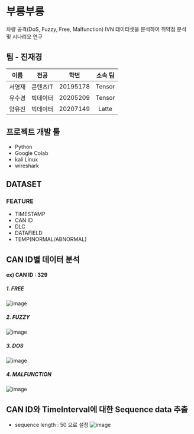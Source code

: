 # 부릉부릉
차량 공격(DoS, Fuzzy, Free, Malfunction) IVN 데이터셋을 분석하여 취약점 분석 및 시나리오 연구

## 팀 - 진재경
|이름|전공|학번|소속 팀|
|:--:|:--:|:--:|:--:|
|서영재|콘텐츠IT|20195178|Tensor|
|유수경|빅데이터|20205209|Tensor|
|양유진|빅데이터|20207149|Latte|

## 프로젝트 개발 툴
- Python
- Google Colab
- kali Linux
- wireshark

## DATASET
###  FEATURE
- TIMESTAMP
- CAN ID
- DLC
- DATAFIELD
- TEMP(NORMAL/ABNORMAL)


## CAN ID별 데이터 분석
#### ex) CAN ID : 329
##### 1. FREE

![image](https://user-images.githubusercontent.com/52689953/198869586-b5807b30-46a7-4d57-b62d-860af868038c.png)

##### 2. FUZZY

![image](https://user-images.githubusercontent.com/52689953/198869514-5b8dd54f-fdd9-4517-96de-73bea7ed1bca.png)


##### 3. DOS

![image](https://user-images.githubusercontent.com/52689953/198869523-d52b00c0-b0b4-4a8d-8cde-12f7394a9ce6.png)


##### 4. MALFUNCTION

![image](https://user-images.githubusercontent.com/52689953/198869526-38f59959-f2e3-4852-8620-6777ba34cfc6.png)


## CAN ID와 TimeInterval에 대한 Sequence data 추출
- sequence length : 50 으로 설정
![image](https://user-images.githubusercontent.com/52689953/198869783-664acb13-58fe-4de8-b119-da1cb2be9ba6.png)




